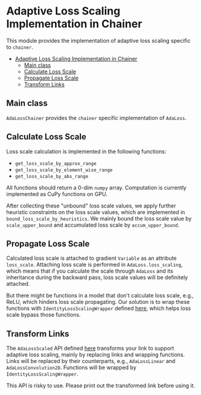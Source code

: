 # Adaptive Loss Scaling Implementation in Chainer

This module provides the implementation of adaptive loss scaling specific to `chainer`.

- [Adaptive Loss Scaling Implementation in Chainer](#adaptive-loss-scaling-implementation-in-chainer)
  - [Main class](#main-class)
  - [Calculate Loss Scale](#calculate-loss-scale)
  - [Propagate Loss Scale](#propagate-loss-scale)
  - [Transform Links](#transform-links)

## Main class

`AdaLossChainer` provides the `chainer` specific implementation of `AdaLoss`.

## Calculate Loss Scale

Loss scale calculation is implemented in the following functions:

- `get_loss_scale_by_approx_range`
- `get_loss_scale_by_element_wise_range`
- `get_loss_scale_by_abs_range`

All functions should return a 0-dim `numpy` array. Computation is currently implemented as CuPy functions on GPU.

After collecting these "unbound" loss scale values, we apply further heuristic constraints on the loss scale values, which are implemented in `bound_loss_scale_by_heuristics`. We mainly bound the loss scale value by `scale_upper_bound` and accumulated loss scale by `accum_upper_bound`.

## Propagate Loss Scale

Calculated loss scale is attached to gradient `Variable` as an attribute `loss_scale`. Attaching loss scale is performed in `AdaLoss.loss_scaling`, which means that if you calculate the scale through `AdaLoss` and its inheritance during the backward pass, loss scale values will be definitely attached.

But there might be functions in a model that don't calculate loss scale, e.g., ReLU, which hinders loss scale propagating. Our solution is to wrap these functions with `IdentityLossScalingWrapper` defined [here](link/identity_loss_scaling.py), which helps loss scale bypass those functions.

## Transform Links

The `AdaLossScaled` API defined [here](ada_loss_scaled.py) transforms your link to support adaptive loss scaling, mainly by replacing links and wrapping functions. Links will be replaced by their counterparts, e.g., `AdaLossLinear` and `AdaLossConvolution2D`. Functions will be wrapped by `IdentityLossScalingWrapper`.

This API is risky to use. Please print out the transformed link before using it.
